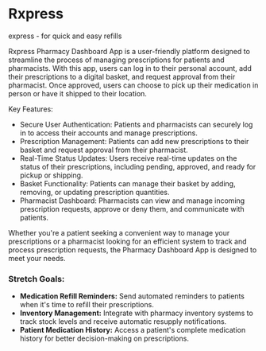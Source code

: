 # Rxpress

express - for quick and easy refills

Rxpress Pharmacy Dashboard App is a user-friendly platform designed to streamline the process of managing prescriptions for patients and pharmacists. With this app, users can log in to their personal account, add their prescriptions to a digital basket, and request approval from their pharmacist. Once approved, users can choose to pick up their medication in person or have it shipped to their location.

Key Features:

- Secure User Authentication: Patients and pharmacists can securely log in to access their accounts and manage prescriptions.
- Prescription Management: Patients can add new prescriptions to their basket and request approval from their pharmacist.
- Real-Time Status Updates: Users receive real-time updates on the status of their prescriptions, including pending, approved, and ready for pickup or shipping.
- Basket Functionality: Patients can manage their basket by adding, removing, or updating prescription quantities.
- Pharmacist Dashboard: Pharmacists can view and manage incoming prescription requests, approve or deny them, and communicate with patients.

Whether you're a patient seeking a convenient way to manage your prescriptions or a pharmacist looking for an efficient system to track and process prescription requests, the Pharmacy Dashboard App is designed to meet your needs.

### Stretch Goals:

- **Medication Refill Reminders:** Send automated reminders to patients when it's time to refill their prescriptions.
- **Inventory Management:** Integrate with pharmacy inventory systems to track stock levels and receive automatic resupply notifications.
- **Patient Medication History:** Access a patient's complete medication history for better decision-making on prescriptions.